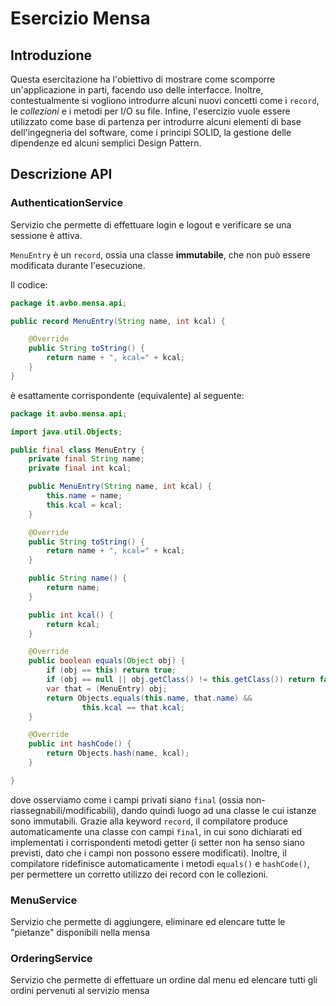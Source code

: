 # Esercizio Mensa

## Introduzione

Questa esercitazione ha l'obiettivo di mostrare come scomporre un'applicazione in parti, facendo uso delle interfacce.
Inoltre, contestualmente si vogliono introdurre alcuni nuovi concetti come i `record`, le _collezioni_ e i metodi per
I/O su file.
Infine, l'esercizio vuole essere utilizzato come base di partenza per introdurre alcuni elementi di base dell'ingegneria
del software, come i principi SOLID, la gestione delle dipendenze ed alcuni semplici Design Pattern. 

## Descrizione API

### AuthenticationService
Servizio che permette di effettuare login e logout e verificare se una sessione è attiva.

`MenuEntry` è un `record`, ossia una classe **immutabile**, che non può essere modificata durante l'esecuzione.

Il codice:
```java
package it.avbo.mensa.api;

public record MenuEntry(String name, int kcal) {

    @Override
    public String toString() {
        return name + ", kcal=" + kcal;
    }
}
```

è esattamente corrispondente (equivalente) al seguente:
```java
package it.avbo.mensa.api;

import java.util.Objects;

public final class MenuEntry {
    private final String name;
    private final int kcal;

    public MenuEntry(String name, int kcal) {
        this.name = name;
        this.kcal = kcal;
    }

    @Override
    public String toString() {
        return name + ", kcal=" + kcal;
    }

    public String name() {
        return name;
    }

    public int kcal() {
        return kcal;
    }

    @Override
    public boolean equals(Object obj) {
        if (obj == this) return true;
        if (obj == null || obj.getClass() != this.getClass()) return false;
        var that = (MenuEntry) obj;
        return Objects.equals(this.name, that.name) &&
                this.kcal == that.kcal;
    }

    @Override
    public int hashCode() {
        return Objects.hash(name, kcal);
    }

}
```

dove osserviamo come i campi privati siano `final` (ossia non-riassegnabili/modificabili), dando quindi luogo ad una
classe le cui istanze sono immutabili.
Grazie alla keyword `record`, il compilatore produce automaticamente una classe con campi `final`, in cui sono
dichiarati ed implementati i corrispondenti metodi getter (i setter non ha senso siano previsti, dato che i campi
non possono essere modificati).
Inoltre, il compilatore ridefinisce automaticamente i metodi `equals()` e `hashCode()`, per permettere un corretto
utilizzo dei record con le collezioni.

### MenuService
Servizio che permette di aggiungere, eliminare ed elencare tutte le "pietanze" disponibili nella mensa

### OrderingService
Servizio che permette di effettuare un ordine dal menu ed elencare tutti gli ordini pervenuti al servizio mensa